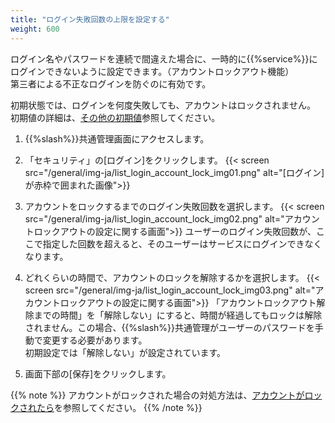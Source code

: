 ```yaml
---
title: "ログイン失敗回数の上限を設定する"
weight: 600
---
```


ログイン名やパスワードを連続で間違えた場合に、一時的に{{%service%}}にログインできないように設定できます。（アカウントロックアウト機能）  
第三者による不正なログインを防ぐのに有効です。  

初期状態では、ログインを何度失敗しても、アカウントはロックされません。  
初期値の詳細は、[その他の初期値](/general/ja/admin/list_security/list_login/overview.html#list_login_overview_40)参照してください。  

1. {{%slash%}}共通管理画面にアクセスします。

1. 「セキュリティ」の[ログイン]をクリックします。
  {{< screen src="/general/img-ja/list_login_account_lock_img01.png"  alt="[ログイン]が赤枠で囲まれた画像">}}

1. アカウントをロックするまでのログイン失敗回数を選択します。
  {{< screen src="/general/img-ja/list_login_account_lock_img02.png"  alt="アカウントロックアウトの設定に関する画面">}}
  ユーザーのログイン失敗回数が、ここで指定した回数を超えると、そのユーザーはサービスにログインできなくなります。

1. どれくらいの時間で、アカウントのロックを解除するかを選択します。
  {{< screen src="/general/img-ja/list_login_account_lock_img03.png"  alt="アカウントロックアウトの設定に関する画面">}}
  「アカウントロックアウト解除までの時間」を「解除しない」にすると、時間が経過してもロックは解除されません。この場合、{{%slash%}}共通管理がユーザーのパスワードを手動で変更する必要があります。  
  初期設定では「解除しない」が設定されています。  

1. 画面下部の[保存]をクリックします。

{{% note %}}
アカウントがロックされた場合の対処方法は、[アカウントがロックされたら](/general/ja/login/unlock.html)を参照してください。
{{% /note %}}

